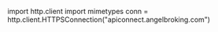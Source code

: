 import http.client
import mimetypes
conn = http.client.HTTPSConnection("apiconnect.angelbroking.com") 
